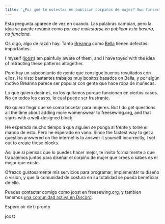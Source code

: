 ```yaml
---
title: '¿Por qué te molestas en publicar corpiños de mujer? Son [insertar convicción fuerte aquí].'
---
```


Esta pregunta aparece de vez en cuando. Las palabras cambian, pero la idea se puede resumir como _por qué molestarse en publicar esta basura, no funciona_.

Os digo, algo de razón hay. Tanto [Breanna](/designs/breanna/) como [Bella](/designs/bella/) tienen defectos importantes.

I myself ([joost](/makers/joostdecock/)) am painfully aware of them, and I have toyed with the idea of retracting these patterns altogether.

Pero hay un subconjunto de gente que consigue buenos resultados con ellos. He visto bastantes trabajos muy bonitos basados on Bella, y por algún motivo Breanna parece ser popular con gente que hace ropa de muñecas.

Lo que quiero decir es, no los quitamos porque funcionan en ciertos casos. No en todos los casos, lo cual puede ser frustrante.

No quiero fingir que sé como bocetar para mujeres. But I do get questions all the time about adding more womenswear to freesewing.org, and that starts with a well-designed block.

He esperado mucho tiempo a que alguien se ponga al frente y tome el mando de esto. Pero he esperado en vano. Since the fastest way to get a question answered on the internet is to answer it yourself incorrectly, I set out to create these blocks.

Así que si piensas que lo puedes hacer mejor, te invito formalmente a que trabajemos juntos para diseñar el corpiño de mujer que crees o sabes es el mejor que existe.

Ofrezco gustosamente mis servicios para programar, implementar tu diseño o vision, y que la comunidad de costura en su totalidad se pueda beneficiar de ello.

Puedes contactar comigo como joost en freesewing.org, y tambien tenemos [una comunidad activa en Discord](https://discord.freesewing.org/).

Espero oir de ti pronto.

joost
